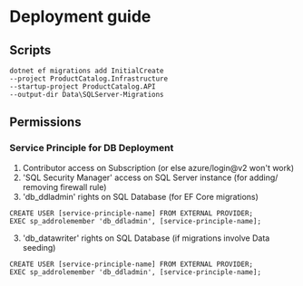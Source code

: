 # Deployment guide

## Scripts

```
dotnet ef migrations add InitialCreate
--project ProductCatalog.Infrastructure
--startup-project ProductCatalog.API
--output-dir Data\SQLServer-Migrations
```

## Permissions
### Service Principle for DB Deployment
1. Contributor access on Subscription (or else azure/login@v2 won't work)
2. 'SQL Security Manager' access on SQL Server instance (for adding/ removing firewall rule)
3. 'db_ddladmin' rights on SQL Database (for EF Core migrations)
```
CREATE USER [service-principle-name] FROM EXTERNAL PROVIDER;
EXEC sp_addrolemember 'db_ddladmin', [service-principle-name];
```
3. 'db_datawriter' rights on SQL Database (if migrations involve Data seeding)
```
CREATE USER [service-principle-name] FROM EXTERNAL PROVIDER;
EXEC sp_addrolemember 'db_ddladmin', [service-principle-name];
```
